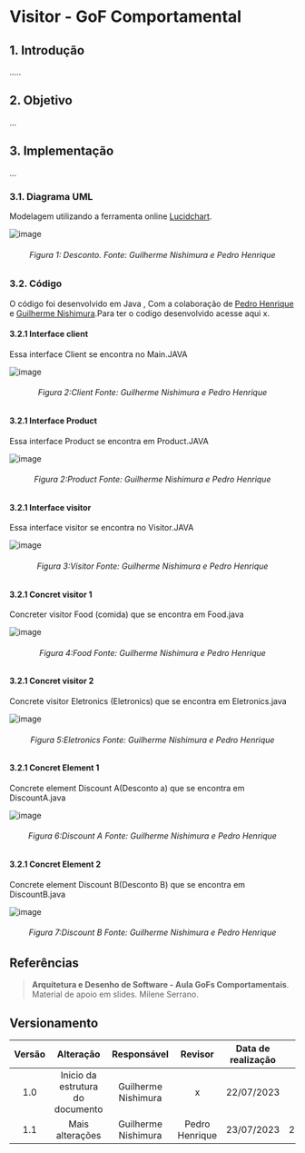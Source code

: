 # Visitor - GoF Comportamental

## 1. Introdução
.....

## 2. Objetivo

...
## 3. Implementação
...
### 3.1. Diagrama UML
Modelagem utilizando a ferramenta online [Lucidchart](https://www.lucidchart.com/pages/).

![image](https://github.com/user-attachments/assets/831707dd-34a5-410c-9df0-d27fb7a16c89)

<h6 align = "center">Figura 1: Desconto. Fonte: Guilherme Nishimura e Pedro Henrique</h6>

### 3.2. Código
O código foi desenvolvido em  Java , Com a colaboração de [Pedro Henrique ](https://github.com/pehenobra2) e [Guilherme Nishimura](https://github.com/Guilherme-nishi).Para ter o codigo desenvolvido acesse aqui x.

#### 3.2.1 Interface client
Essa interface Client se encontra no Main.JAVA

![image](https://github.com/user-attachments/assets/b84f9876-f626-4b38-af1a-17b0fd04fe5e)

<h6 align = "center">Figura 2:Client Fonte: Guilherme Nishimura e Pedro Henrique</h6>

#### 3.2.1 Interface Product
Essa interface Product se encontra em Product.JAVA

![image](https://github.com/user-attachments/assets/a897c8b8-8a85-451b-bfa0-eafc033cd769)


<h6 align = "center">Figura 2:Product Fonte: Guilherme Nishimura e Pedro Henrique</h6>

#### 3.2.1 Interface visitor
Essa interface visitor se encontra no Visitor.JAVA


![image](https://github.com/user-attachments/assets/fd8ab575-3cc5-4acc-adaf-1583bc8e4618)

<h6 align = "center">Figura 3:Visitor Fonte: Guilherme Nishimura e Pedro Henrique</h6>


#### 3.2.1 Concret   visitor 1
Concreter visitor Food (comida) que se encontra em Food.java

![image](https://github.com/user-attachments/assets/22ca9939-2d33-4d8b-93ee-f554db156d95)



<h6 align = "center">Figura 4:Food Fonte: Guilherme Nishimura e Pedro Henrique</h6>

#### 3.2.1 Concret  visitor 2
Concrete visitor Eletronics (Eletronics) que se encontra em Eletronics.java

![image](https://github.com/user-attachments/assets/d6ea0f82-2bf5-428a-b5f6-815d356d697f)




<h6 align = "center">Figura 5:Eletronics Fonte: Guilherme Nishimura e Pedro Henrique</h6>

#### 3.2.1 Concret  Element 1
Concrete element Discount A(Desconto a) que se encontra em DiscountA.java


![image](https://github.com/user-attachments/assets/45829ee2-15cc-434f-8024-16062ab00dd5)




<h6 align = "center">Figura 6:Discount A Fonte: Guilherme Nishimura e Pedro Henrique</h6>

#### 3.2.1 Concret  Element 2
Concrete element Discount B(Desconto B) que se encontra em DiscountB.java


![image](https://github.com/user-attachments/assets/974ae4de-fbfd-4da3-9e60-fcd93f086656)




<h6 align = "center">Figura 7:Discount B Fonte: Guilherme Nishimura e Pedro Henrique</h6>






## Referências

> **Arquitetura e Desenho de Software - Aula GoFs Comportamentais**. Material de apoio em slides. Milene Serrano.

## Versionamento

| Versão | Alteração |  Responsável  | Revisor | Data de realização | Data de revisão |
| :------: | :---: | :-----: | :----: | :----: | :-----: |
| 1.0    | Inicio da estrutura do documento | Guilherme Nishimura |x | 22/07/2023| x|
| 1.1   | Mais alterações | Guilherme Nishimura | Pedro Henrique  | 23/07/2023| 23/07/2023|

